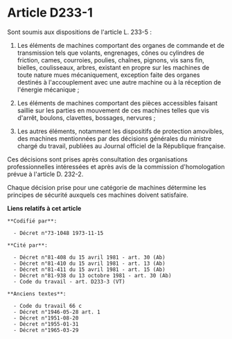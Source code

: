# Article D233-1

Sont soumis aux dispositions de l'article L. 233-5 :

1. Les éléments de machines comportant des organes de commande et de transmission tels que volants, engrenages, cônes ou
cylindres de friction, cames, courroies, poulies, chaînes, pignons, vis sans fin, bielles, coulisseaux, arbres, existant en
propre sur les machines de toute nature mues mécaniquement, exception faite des organes destinés à l'accouplement avec une
autre machine ou à la réception de l'énergie mécanique ;

2. Les éléments de machines comportant des pièces accessibles faisant saillie sur les parties en mouvement de ces machines
telles que vis d'arrêt, boulons, clavettes, bossages, nervures ;

3. Les autres éléments, notamment les dispositifs de protection amovibles, des machines mentionnées par des décisions
générales du ministre chargé du travail, publiées au Journal officiel de la République française.

Ces décisions sont prises après consultation des organisations professionnelles intéressées et après avis de la commission
d'homologation prévue à l'article D. 232-2.

Chaque décision prise pour une catégorie de machines détermine les principes de sécurité auxquels ces machines doivent
satisfaire.

**Liens relatifs à cet article**

	**Codifié par**:

	  - Décret n°73-1048 1973-11-15

	**Cité par**:

	  - Décret n°81-408 du 15 avril 1981 - art. 30 (Ab)
	  - Décret n°81-410 du 15 avril 1981 - art. 13 (Ab)
	  - Décret n°81-411 du 15 avril 1981 - art. 15 (Ab)
	  - Décret n°81-938 du 13 octobre 1981 - art. 30 (Ab)
	  - Code du travail - art. D233-3 (VT)

	**Anciens textes**:

	  - Code du travail 66 c
	  - Décret n°1946-05-28 art. 1
	  - Décret n°1951-08-20
	  - Décret n°1955-01-31
	  - Décret n°1965-03-29
